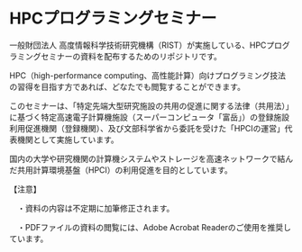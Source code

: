 # HPCプログラミングセミナー
一般財団法人 高度情報科学技術研究機構（RIST）が実施している、HPCプログラミングセミナーの資料を配布するためのリポジトリです。

HPC（high-performance computing、高性能計算）向けプログラミング技法の習得を目指す方であれば、どなたでも閲覧することができます。

このセミナーは、「特定先端大型研究施設の共用の促進に関する法律（共用法）」に基づく特定高速電子計算機施設（スーパーコンピュータ「富岳」）の登録施設利用促進機関（登録機関）、及び文部科学省から委託を受けた「HPCIの運営」代表機関として実施しています。

国内の大学や研究機関の計算機システムやストレージを高速ネットワークで結んだ共用計算環境基盤（HPCI）の利用促進を目的としています。

【注意】

　・資料の内容は不定期に加筆修正されます。

　・PDFファイルの資料の閲覧には、Adobe Acrobat Readerのご使用を推奨しています。
